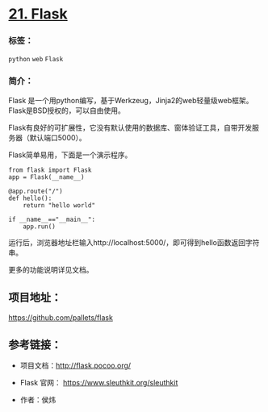 # [21. Flask](https://github.com/pallets/flask)

### 标签：

`python`  `web`  `Flask`

### 简介：

Flask 是一个用python编写，基于Werkzeug，Jinja2的web轻量级web框架。Flask是BSD授权的，可以自由使用。

Flask有良好的可扩展性，它没有默认使用的数据库、窗体验证工具，自带开发服务器（默认端口5000）。

Flask简单易用，下面是一个演示程序。

```
from flask import Flask
app = Flask(__name__)

@app.route("/")
def hello():
    return "hello world"

if __name__=="__main__":
    app.run()
```

运行后，浏览器地址栏输入http://localhost:5000/，即可得到hello函数返回字符串。

更多的功能说明详见文档。

## 项目地址：

https://github.com/pallets/flask

## 参考链接：

- 项目文档：http://flask.pocoo.org/

- Flask 官网：
https://www.sleuthkit.org/sleuthkit

- 作者：侯炜

